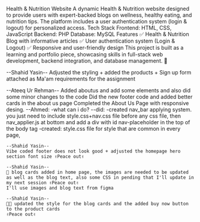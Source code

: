 Health & Nutrition Website
A dynamic Health & Nutrition website designed to provide users with expert-backed blogs on wellness, healthy eating, and nutrition tips. The platform includes a user authentication system (login & logout) for personalized access.
Tech Stack
Frontend: HTML, CSS, JavaScript
Backend: PHP
Database: MySQL
Features
✅ Health & Nutrition Blog with informative articles
 ✅ User authentication system (Login & Logout)
 ✅ Responsive and user-friendly design
This project is built as a learning and portfolio piece, showcasing skills in full-stack web development, backend integration, and database management. 🚀


--Shahid Yasin--
Adjusted the styling + added the products + Sign up form attached as Ma'am requirements for the assignment 


--Ateeq Ur Rehman--
Added aboutus and add some elements and also did some minor changes to the code
Did the new footer code and added better cards in the about us page 
Completed the About Us Page with responsive desing.
--Ahmed:
    -what can i do?
  --did:
    -created nav_bar applying system. you just need to include style.css+nav.css file before any css file, then
     nav_applier.js at bottom and add a div with id nav-placeholder in the top of the body tag
    -created: style.css file for style that are common in every page, 


    --Shahid Yasin--
    Vibe coded footer does not look good + adjusted the homepage hero section font size ✌Peace out✌

    --Shahid Yasin--
    👤 blog cards added in home page, the images are needed to be updated as well as the blog text, also some CSS in pending that I'll update in my next session ✌Peace out✌ 
    I'll use images and blog text from figma

    --Shahid Yasin--
    🐱‍👤 updated the style for the blog cards and the added buy now button to the product cards
    ✌Peace out✌
